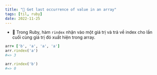 ```yaml
---
title: "🌱 Get last occurrence of value in an array"
tags: [til, ruby]
date: 2022-11-25
---
```


- 🌱 Trong Ruby, hàm `rindex` nhận vào một giá trị và trả về index cho lần cuối cùng giá trị đó xuất hiện trong array.

```rb
arr= ['b', 'a', 'a', 'a']
arr.rindex('a')
#=> 3

arr.rindex('b')
#=> 0
```

